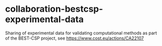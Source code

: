 # collaboration-bestcsp-experimental-data

Sharing of experimental data for validating computational methods as part of the BEST-CSP project, see <https://www.cost.eu/actions/CA22107>
